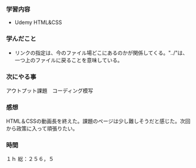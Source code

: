  ### 学習内容
- Udemy HTML&CSS
 ### 学んだこと
- リンクの指定は、今のファイル場どこにあるのかが関係してくる。"../"は、一つ上のファイルに戻ることを意味している。
 ### 次にやる事
アウトプット課題　コーディング模写
 ### 感想
HTML＆CSSの動画長を終えた。課題のページは少し難しそうだと感じた。次回から政策に入って頑張りたい。
 ### 時間
１ｈ
総：２５６，５
